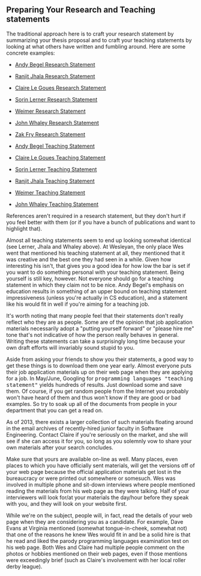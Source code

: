 ## Preparing Your Research and Teaching statements

The traditional approach here is to craft your research statement by
summarizing your thesis proposal and to craft your teaching statements by
looking at what others have written and fumbling around. Here are some
concrete examples:

- [Andy Begel Research Statement](assets/materials/begel/begel-research.pdf)
- [Ranjit Jhala Research Statement](assets/materials/jhala/Jhala-Research.pdf)
- [Claire Le Goues Research Statement](assets/materials/legoues/legoues-research-statement.pdf)
- [Sorin Lerner Research Statement](assets/materials/lerner/lerner-research.pdf)
- [Weimer Research Statement](assets/materials/weimer/weimer-research.pdf)
- [John Whaley Research Statement](assets/materials/whaley/whaley-research.pdf)
- [Zak Fry Research Statement](assets/materials/fry/ZakFry_ResearchStatement.pdf)

- [Andy Begel Teaching Statement](assets/materials/begel/begel-teaching.pdf)
- [Claire Le Goues Teaching Statement](assets/materials/legoues/legoues-teaching-statement.pdf)
- [Sorin Lerner Teaching Statement](assets/materials/lerner/lerner-teaching.pdf)
- [Ranjit Jhala Teaching Statement](assets/materials/jhala/Jhala-Teaching.pdf)
- [Weimer Teaching Statement](assets/materials/weimer/weimer-teaching.pdf)
- [John Whaley Teaching Statement](assets/materials/whaley/whaley-teaching.pdf)

References aren't required in a research statement, but they don't hurt if
you feel better with them (or if you have a bunch of publications and want
to highlight that).

Almost all teaching statements seem to end up looking somewhat identical
(see Lerner, Jhala and Whaley above). At Wesleyan, the only place Wes went
that mentioned his teaching statement at all, they mentioned that it was
creative and the best one they had seen in a while.  Given how interesting
his isn't, that gives you a good idea for how low the bar is set if you
want to do something personal with your teaching statement. Being
yourself is still key, however. Not everyone should go for a teaching
statement in which they claim not to be nice. Andy Begel's emphasis on
education results in something of an upper bound on teaching statement
impressiveness (unless you're actually in CS education), and a statement
like his would fit in well if you're aiming for a teaching job. 

It's worth noting that many people feel that their statements don't really
reflect who they are as people. Some are of the opinion that job
application materials necessarily adopt a "putting yourself forward" or
"please hire me" tone that's not indicative of how the person really
behaves in general. Writing these statements can take a surprisingly long
time because your own draft efforts will invariably sound stupid to you. 

Aside from asking your friends to show you their statements, a good way to
get these things is to download them one year early. Almost everyone puts
their job application materials up on their web page when they are applying
for a job. In May/June, Googling for <tt>programming languages "teaching
statement"</tt> yields hundreds of results. Just download some and save
them. Of course, if you get random people from the Internet you probably
won't have heard of them and thus won't know if they are good or bad
examples. So try to soak up all of the documents from people in your
department that you can get a read on.  

As of 2013, there exists a larger collection of such materials floating
around in the email archives of recently-hired junior faculty in Software
Engineering.  Contact Claire if you're seriously on the market, and she will see
if she can access it for you, so long as you solemnly vow to share your own
materials after your search concludes.

Make sure that yours are available
on-line as well. Many places, even places to which you have officially sent
materials, will get the versions off of your web page because the official
application materials get lost in the bureaucracy or were printed out
somewhere or somesuch. Wes was involved in multiple phone and sit-down
interviews where people mentioned reading the materials from his web page as
they were talking.  Half of your interviewers will look for/at your materials the
day/hour before they speak with you, and they will look on your website
first. 

While we're on the subject, people will, in fact, read the details of your web
page when they are considering you as a candidate. For example, Dave Evans at
Virginia mentioned (somewhat tongue-in-cheek, somewhat not) that one of the
reasons he knew Wes would fit in and be a solid hire is that he read and liked
the parody programming languages examination test on his web page. Both Wes and
Claire had multiple people comment on the photos or hobbies mentioned on their
web pages, even if those mentions were exceedingly brief (such as Claire's
involvement with her local roller derby league).